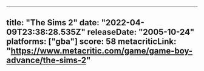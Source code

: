 
---
title: "The Sims 2"
date: "2022-04-09T23:38:28.535Z"
releaseDate: "2005-10-24"
platforms: ["gba"]
score: 58
metacriticLink: "https://www.metacritic.com/game/game-boy-advance/the-sims-2"
---
